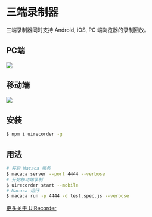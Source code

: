 # 三端录制器

三端录制器同时支持 Android, iOS, PC 端浏览器的录制回放。

## PC端

![](http://wx1.sinaimg.cn/mw1024/7f3afc78gy1fdf5gass5rg20sg0g0kjo.gif)

## 移动端

![](http://wx2.sinaimg.cn/mw1024/7f3afc78gy1fdf5hb8anig20sg0g0u12.gif)

## 安装

```bash
$ npm i uirecorder -g
```

## 用法

```bash
# 开启 Macaca 服务
$ macaca server --port 4444 --verbose
# 开始移动端录制
$ uirecorder start --mobile
# Macaca 运行
$ macaca run -p 4444 -d test.spec.js --verbose
```

[更多关于 UIRecorder](https://github.com/alibaba/uirecorder)
